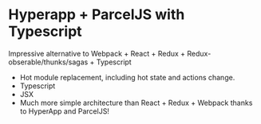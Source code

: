 # Hyperapp + ParcelJS with Typescript

Impressive alternative to Webpack + React + Redux + Redux-obserable/thunks/sagas + Typescript

* Hot module replacement, including hot state and actions change.
* Typescript
* JSX
* Much more simple architecture than React + Redux + Webpack thanks to HyperApp and ParcelJS!
